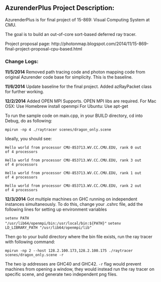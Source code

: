 AzurenderPlus Project Description:
------------
<p>AzurenderPlus is for final project of 15-869: Visual Computing System at CMU.</p>
<p>The goal is to build an out-of-core sort-based deferred ray tracer.</p>
Project proposal page: http://photonmap.blogspot.com/2014/11/15-869-final-project-proposal-cpu-based.html


<h3>Change Logs:</h3>

<strong>11/5/2014</strong>
Removed path tracing code and photon mapping code from original Azurender code base for simplicity. This is the baseline.

<strong>11/6/2014</strong>
Update baseline for the final project. Added azRayPacket class for further working.

<strong>12/2/2014</strong>
Added OPEN MPI Supports. OPEN MPI libs are required. 
For Mac OSX: Use Homebrew install openmpi
For Ubuntu:  Use apt-get

To run the sample code on main.cpp, in your BUILD directory, cd into Debug, do as following: 

<code>mpirun -np 4 ./raytracer scenes/dragon_only.scene</code>

Ideally, you should see:

<code>Hello world from processor CMU-853713.WV.CC.CMU.EDU, rank 0 out of 4 processors</code>

<code>Hello world from processor CMU-853713.WV.CC.CMU.EDU, rank 3 out of 4 processors</code>

<code>Hello world from processor CMU-853713.WV.CC.CMU.EDU, rank 1 out of 4 processors</code>

<code>Hello world from processor CMU-853713.WV.CC.CMU.EDU, rank 2 out of 4 processors</code>


<strong>12/3/2014</strong>
Got multiple machines on GHC running on independent instances simultaneously. To do this, change your .cshrc file, add the following lines for setting up environment variables

<code>setenv PATH "/usr/lib64/openmpi/bin:/usr/local/bin:${PATH}"</code>
<code>setenv LD_LIBRARY_PATH "/usr/lib64/openmpi/lib"</code>

Then go to your build directory where the bin file exists, run the ray tracer with following command:

<code>mpirun -np 2 --host 128.2.100.173,128.2.100.175 ./raytracer scenes/dragon_only.scene -r</code>

The two ip addresses are GHC40 and GHC42. <code>-r</code> flag would prevent machines from opening a window, they would instead run the ray tracer on specific scene, and generate two independent png files.

